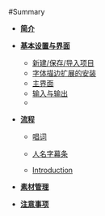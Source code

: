 #Summary

* [**简介**](README.md)

* [**基本设置与界面**](settings.md)

   * [新建/保存/导入项目](Ch1/project.md)
   * [字体描边扩展的安装](Ch1/outlineTemplate.md)
   * [主界面](Ch1/userInterface.md)
   * [输入与输出](Ch1/inputOutput.md)
   * []()

* [**流程**](workfollow.md)

    * [唱词](Ch2/lyrics.md)

    * [人名字幕条](Ch2/LowerThird.md)

    * [Introduction](Chapter2/c4.md)

* [**素材管理**](other.md)
* [**注意事项**](other.md)

    ​    

